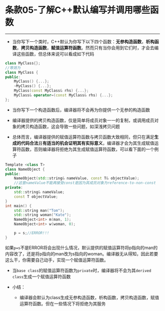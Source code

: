 # 条款05-了解C++默认编写并调用哪些函数
---
+ 当你写下一个类时，C++默认为你写下以下四个函数：**无参构造函数**，**析构函数**，**拷贝构造函数**，**赋值运算符函数**。然而只有当你会用到它们时，才会去编译这些函数，但总体来说可以看成如下代码
```cpp
class MyClass{};
//等效为
class MyClass {
public:
	MyClass() {...};
	~MyClass() {...};
	MyClass(const MyClass& rhs) {...};
	MyClass& operator=(const MyClass& rhs) {...};
};
```

+ 当你写下一个构造函数后，编译器将不会再为你提供一个无参的构造函数

+ 编译器提供的拷贝构造函数，仅是简单将成员对象一一的复制，或调用成员对象的拷贝构造函数，这会导致一些问题，如深浅拷贝问题

+ 总体而言，编译器提供的赋值运算符函数与拷贝函数大致相同，但只在满足**生成的代码合法**且**有适当的机会证明其有实际意义**，编译器才会为其生成赋值运算符函数，否则编译器将拒绝为其生成赋值运算符函数，可以看下面的一个例子
```cpp
Template <class T>
class NameObject {
public:
	NameObject(std::string& nameValue, const T& objectValue);
	//这里nameValue不能再接受const是因为其成员对象为reference-to-non-const
private:
	std::string& nameValue;
	const T objectValue;
}
int main() {
	std::string man("Tom");
	std::string woman("Kate");
	NameObject<int> m(man, 1);
	NameObject<int> w(woman, 0);

	p = s;//ERROR!!!
}
```

如果`p=s`不是ERROR将会出现什么情况，默认提供的赋值运算符将p指向的man的内容改了，还是将p指向的man改为s指向的woman。编译器无从得知，因此若要这么干，你需要自己动手，实现一个赋值运算符函数。

+ 当`base class`的赋值运算符函数为`private`时，编译器将不会为其`derived class`生成一个赋值运算符函数

+ 小结：
	+ 编译器会默认为class生成无参构造函数，析构函数，拷贝构造函数，赋值运算符函数。但在一些情况下将拒绝为其服务